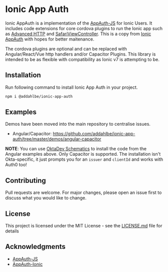 # Ionic App Auth

Ionic AppAuth is a implementation of the [AppAuth-JS](https://github.com/openid/AppAuth-JS) for Ionic Users.
It includes code extensions for core cordova plugins to run the Ionic app such as [Advanced HTTP](https://github.com/silkimen/cordova-plugin-advanced-http) and [SafariViewController](https://github.com/EddyVerbruggen/cordova-plugin-safariviewcontroller). This is a copy from [Ionic AppAuth](https://github.com/wi3land/ionic-appauth) with hopes for better maitenance.


The cordova plugins are optional and can be replaced with Angular/React/Vue http handlers and/or Capacitor Plugins.
This library is intended to be as flexible with compatibility as Ionic v7 is attempting to be.

## Installation

Run following command to install Ionic App Auth in your project.

```bash
npm i @addahlbe/ionic-app-auth
```

## Examples

Demos have been moved into the main repository to centralise issues.
- Angular/Capacitor: https://github.com/addahlbe/ionic-app-auth/tree/master/demos/angular-capacitor<br />

**NOTE**: You can use [OktaDev Schematics](https://github.com/oktadev/schematics#ionic) to install the code from the Angular examples above. Only Capacitor is supported. The installation isn't Okta-specific, it just prompts you for an `issuer` and `clientId` and works with Auth0 too!

## Contributing

Pull requests are welcome. For major changes, please open an issue first to discuss what you would like to change.

## License

This project is licensed under the MIT License - see the [LICENSE.md](LICENSE.md) file for details

## Acknowledgments

* [AppAuth-JS](https://github.com/openid/AppAuth-JS)
* [AppAuth-Ionic](https://github.com/Belicosus/AppAuth-Ionic)

